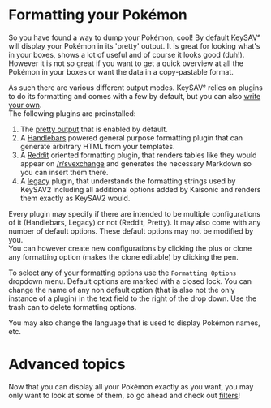 # Formatting your Pokémon

So you have found a way to dump your Pokémon, cool! By default KeySAVᵉ will display your Pokémon in its 'pretty' output. It is great for looking what's in your boxes, shows a lot of useful and of course it looks good (duh!). However it is not so great if you want to get a quick overview at all the Pokémon in your boxes or want the data in a copy-pastable format.

As such there are various different output modes. KeySAVᵉ relies on plugins to do its formatting and comes with a few by default, but you can also [write your own](/formatting/api-documentation).  
The following plugins are preinstalled:

  1. The [pretty output](/formatting/pretty) that is enabled by default.
  2. A [Handlebars](/formatting/handlebars) powered general purpose formatting plugin that can generate arbitrary HTML from your templates.
  3. A [Reddit](/formatting/reddit) oriented formatting plugin, that renders tables like they would appear on [/r/svexchange](https://reddit.com/r/svexchange) and generates the necessary Markdown so you can insert them there.
  4. A [legacy](/formatting/legacy) plugin, that understands the formatting strings used by KeySAV2 including all additional options added by Kaisonic and renders them exactly as KeySAV2 would.

Every plugin may specify if there are intended to be multiple configurations of it (Handlebars, Legacy) or not (Reddit, Pretty). It may also come with any number of default options. These default options may not be modified by you.  
You can however create new configurations by clicking the plus or clone any formatting option (makes the clone editable) by clicking the pen.

To select any of your formatting options use the `Formatting Options` dropdown menu. Default options are marked with a closed lock. You can change the name of any non default option (that is also not the only instance of a plugin) in the text field to the right of the drop down. Use the trash can to delete formatting options.

You may also change the language that is used to display Pokémon names, etc.

# Advanced topics

Now that you can display all your Pokémon exactly as you want, you may only want to look at some of them, so go ahead and check out [filters](filters.md)!
